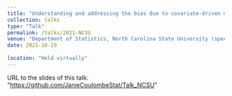 ```yaml
---
title: "Understanding and addressing the bias due to covariate-driven monitoring times in longitudinal observational studies"
collection: talks
type: "Talk"
permalink: /talks/2021-NCSU
venue: "Department of Statistics, North Carolina State University (special Seminar)"
date: 2021-10-19
 
location: "Held virtually"
---
```


URL to the slides of this talk:  "https://github.com/JanieCoulombeStat/Talk_NCSU"
 
